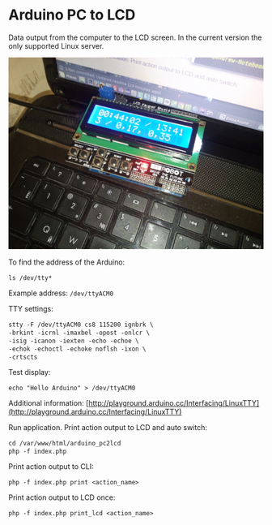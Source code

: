 Arduino PC to LCD
=================

Data output from the computer to the LCD screen. In the current version the only supported Linux server.

![Arduino PC to LCD](https://raw.githubusercontent.com/andchir/arduino_pc2lcd/master/img/pc2lcd001-sm.jpg)

To find the address of the Arduino:
~~~
ls /dev/tty*
~~~

Example address: ``/dev/ttyACM0``

TTY settings:
~~~
stty -F /dev/ttyACM0 cs8 115200 ignbrk \
-brkint -icrnl -imaxbel -opost -onlcr \
-isig -icanon -iexten -echo -echoe \
-echok -echoctl -echoke noflsh -ixon \
-crtscts
~~~

Test display:
~~~
echo "Hello Arduino" > /dev/ttyACM0
~~~

Additional information: [http://playground.arduino.cc/Interfacing/LinuxTTY](http://playground.arduino.cc/Interfacing/LinuxTTY)

Run application. Print action output to LCD and auto switch:
~~~
cd /var/www/html/arduino_pc2lcd
php -f index.php
~~~

Print action output to CLI:
~~~
php -f index.php print <action_name>
~~~

Print action output to LCD once:
~~~
php -f index.php print_lcd <action_name>
~~~
